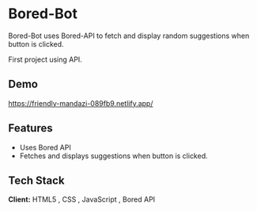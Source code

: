 
# Bored-Bot

Bored-Bot uses Bored-API to fetch and display random suggestions when button is clicked.

First project using API.


## Demo

https://friendly-mandazi-089fb9.netlify.app/


## Features

- Uses Bored API
- Fetches and displays suggestions when button is clicked.



## Tech Stack

**Client:** HTML5 , CSS , JavaScript , Bored API






